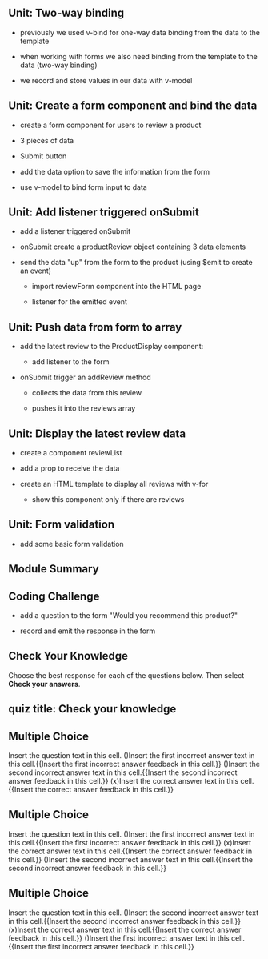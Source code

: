 ## Unit: Two-way binding

- previously we used v-bind for one-way data binding from the data to the template

- when working with forms we also need binding from the template to the data (two-way binding)

- we record and store values in our data with v-model

## Unit: Create a form component and bind the data

- create a form component for users to review a product

- 3 pieces of data

- Submit button

- add the data option to save the information from the form

- use v-model to bind form input to data

## Unit: Add listener triggered onSubmit

- add a listener triggered onSubmit

- onSubmit create a productReview object containing 3 data elements

- send the data "up" from the form to the product (using $emit to create an event)

  - import reviewForm component into the HTML page

  - listener for the emitted event

## Unit: Push data from form to array

- add the latest review to the ProductDisplay component:

  - add listener to the form

- onSubmit trigger an addReview method

  - collects the data from this review

  - pushes it into the reviews array

## Unit: Display the latest review data

- create a component reviewList

- add a prop to receive the data

- create an HTML template to display all reviews with v-for

  - show this component only if there are reviews

## Unit: Form validation

- add some basic form validation

## Module Summary

## Coding Challenge

- add a question to the form "Would you recommend this product?"

- record and emit the response in the form

## Check Your Knowledge


Choose the best response for each of the questions below. Then select **Check your answers**.
## quiz title: Check your knowledge

## Multiple Choice
Insert the question text in this cell.
()Insert the first incorrect answer text in this cell.{{Insert the first incorrect answer feedback in this cell.}}
()Insert the second incorrect answer text in this cell.{{Insert the second incorrect answer feedback in this cell.}}
(x)Insert the correct answer text in this cell.{{Insert the correct answer feedback in this cell.}}

## Multiple Choice
Insert the question text in this cell.
()Insert the first incorrect answer text in this cell.{{Insert the first incorrect answer feedback in this cell.}}
(x)Insert the correct answer text in this cell.{{Insert the correct answer feedback in this cell.}}
()Insert the second incorrect answer text in this cell.{{Insert the second incorrect answer feedback in this cell.}}

## Multiple Choice
Insert the question text in this cell.
()Insert the second incorrect answer text in this cell.{{Insert the second incorrect answer feedback in this cell.}}
(x)Insert the correct answer text in this cell.{{Insert the correct answer feedback in this cell.}}
()Insert the first incorrect answer text in this cell.{{Insert the first incorrect answer feedback in this cell.}}
